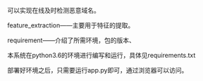 
可以实现在线及时检测恶意域名。

feature_extraction——主要用于特征的提取。

requirement——介绍了所需环境，包的版本、

本系统在python3.6的环境进行编写和运行，具体见requirements.txt

部署好环境之后，只需要运行app.py即可，通过浏览器可以访问。